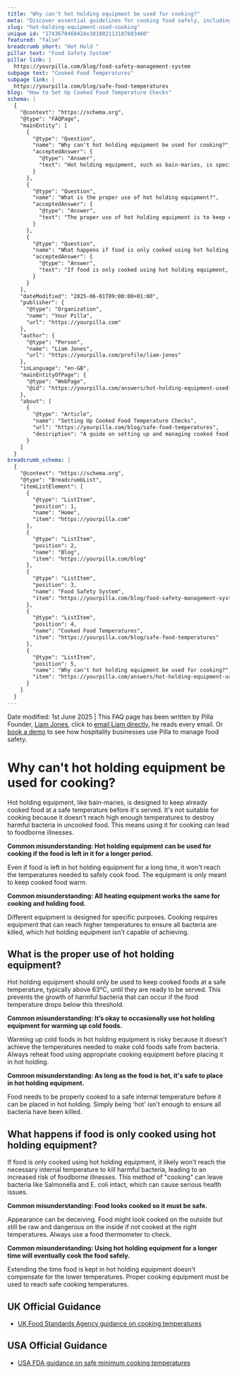 ```yaml
---
title: "Why can't hot holding equipment be used for cooking?"
meta: "Discover essential guidelines for cooking food safely, including proper temperatures to eliminate harmful bacteria and practices to prevent contamination."
slug: "hot-holding-equipment-used-cooking"
unique id: "1743670469424x381802113107883460"
featured: "false"
breadcrumb short: "Hot Hold "
pillar text: "Food Safety System"
pillar link: |
  https://yourpilla.com/blog/food-safety-management-system
subpage text: "Cooked Food Temperatures"
subpage link: |
  https://yourpilla.com/blog/safe-food-temperatures
blog: "How to Set Up Cooked Food Temperature Checks"
schema: |
  {
    "@context": "https://schema.org",
    "@type": "FAQPage",
    "mainEntity": [
      {
        "@type": "Question",
        "name": "Why can't hot holding equipment be used for cooking?",
        "acceptedAnswer": {
          "@type": "Answer",
          "text": "Hot holding equipment, such as bain-maries, is specifically designed to maintain already cooked food at a safe temperature before it is served. It is not suitable for cooking because it does not achieve high enough temperatures to destroy harmful bacteria in uncooked food. Using this equipment for cooking can increase the risk of foodborne illnesses as it fails to reach the necessary temperatures for safe cooking."
        }
      },
      {
        "@type": "Question",
        "name": "What is the proper use of hot holding equipment?",
        "acceptedAnswer": {
          "@type": "Answer",
          "text": "The proper use of hot holding equipment is to keep cooked foods at a safe temperature, typically above 63°C, until they are ready to be served. This practice helps prevent the growth of harmful bacteria that can proliferate if the food temperature drops below this threshold. It is crucial to only place food that has already been cooked to a safe internal temperature into hot holding equipment."
        }
      },
      {
        "@type": "Question",
        "name": "What happens if food is only cooked using hot holding equipment?",
        "acceptedAnswer": {
          "@type": "Answer",
          "text": "If food is only cooked using hot holding equipment, it is unlikely to reach the necessary internal temperature required to kill harmful bacteria, which significantly increases the risk of foodborne illnesses. This method of 'cooking' can leave harmful bacteria such as Salmonella and E. coli intact, potentially leading to serious health issues."
        }
      }
    ],
    "dateModified": "2025-06-01T09:00:00+01:00",
    "publisher": {
      "@type": "Organization",
      "name": "Your Pilla",
      "url": "https://yourpilla.com"
    },
    "author": {
      "@type": "Person",
      "name": "Liam Jones",
      "url": "https://yourpilla.com/profile/liam-jones"
    },
    "inLanguage": "en-GB",
    "mainEntityOfPage": {
      "@type": "WebPage",
      "@id": "https://yourpilla.com/answers/hot-holding-equipment-used-cooking"
    },
    "about": [
      {
        "@type": "Article",
        "name": "Setting Up Cooked Food Temperature Checks",
        "url": "https://yourpilla.com/blog/safe-food-temperatures",
        "description": "A guide on setting up and managing cooked food temperature checks to ensure food safety and compliance."
      }
    ]
  }
breadcrumb_schema: |
  {
    "@context": "https://schema.org",
    "@type": "BreadcrumbList",
    "itemListElement": [
      {
        "@type": "ListItem",
        "position": 1,
        "name": "Home",
        "item": "https://yourpilla.com"
      },
      {
        "@type": "ListItem",
        "position": 2,
        "name": "Blog",
        "item": "https://yourpilla.com/blog"
      },
      {
        "@type": "ListItem",
        "position": 3,
        "name": "Food Safety System",
        "item": "https://yourpilla.com/blog/food-safety-management-system"
      },
      {
        "@type": "ListItem",
        "position": 4,
        "name": "Cooked Food Temperatures",
        "item": "https://yourpilla.com/blog/safe-food-temperatures"
      },
      {
        "@type": "ListItem",
        "position": 5,
        "name": "Why can't hot holding equipment be used for cooking?",
        "item": "https://yourpilla.com/answers/hot-holding-equipment-used-cooking"
      }
    ]
  }
---
```


Date modified: 1st June 2025 | This FAQ page has been written by Pilla Founder, [Liam Jones](https://yourpilla.com/profile/liam-jones), click to [email Liam directly](https://mailto:liam@yourpilla.com/), he reads every email. Or [book a demo](https://calendly.com/pilla/demo) to see how hospitality businesses use Pilla to manage food safety.

# Why can't hot holding equipment be used for cooking?

Hot holding equipment, like bain-maries, is designed to keep already cooked food at a safe temperature before it's served. It's not suitable for cooking because it doesn't reach high enough temperatures to destroy harmful bacteria in uncooked food. This means using it for cooking can lead to foodborne illnesses.

**Common misunderstanding: Hot holding equipment can be used for cooking if the food is left in it for a longer period.**

Even if food is left in hot holding equipment for a long time, it won't reach the temperatures needed to safely cook food. The equipment is only meant to keep cooked food warm.

**Common misunderstanding: All heating equipment works the same for cooking and holding food.**

Different equipment is designed for specific purposes. Cooking requires equipment that can reach higher temperatures to ensure all bacteria are killed, which hot holding equipment isn't capable of achieving.

## What is the proper use of hot holding equipment?

Hot holding equipment should only be used to keep cooked foods at a safe temperature, typically above 63°C, until they are ready to be served. This prevents the growth of harmful bacteria that can occur if the food temperature drops below this threshold.

**Common misunderstanding: It’s okay to occasionally use hot holding equipment for warming up cold foods.**

Warming up cold foods in hot holding equipment is risky because it doesn't achieve the temperatures needed to make cold foods safe from bacteria. Always reheat food using appropriate cooking equipment before placing it in hot holding.

**Common misunderstanding: As long as the food is hot, it's safe to place in hot holding equipment.**

Food needs to be properly cooked to a safe internal temperature before it can be placed in hot holding. Simply being 'hot' isn't enough to ensure all bacteria have been killed.

## What happens if food is only cooked using hot holding equipment?

If food is only cooked using hot holding equipment, it likely won't reach the necessary internal temperature to kill harmful bacteria, leading to an increased risk of foodborne illnesses. This method of "cooking" can leave bacteria like Salmonella and E. coli intact, which can cause serious health issues.

**Common misunderstanding: Food looks cooked so it must be safe.**

Appearance can be deceiving. Food might look cooked on the outside but still be raw and dangerous on the inside if not cooked at the right temperatures. Always use a food thermometer to check.

**Common misunderstanding: Using hot holding equipment for a longer time will eventually cook the food safely.**

Extending the time food is kept in hot holding equipment doesn't compensate for the lower temperatures. Proper cooking equipment must be used to reach safe cooking temperatures.

## UK Official Guidance

-   [UK Food Standards Agency guidance on cooking temperatures](https://www.food.gov.uk/safety-hygiene/cooking-your-food)

## USA Official Guidance

-   [USA FDA guidance on safe minimum cooking temperatures](https://www.fda.gov/media/107000/download)